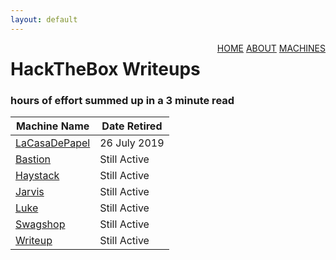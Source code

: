 ```yaml
---
layout: default
---
```

<html>
<div class="topnav">  
  <div style="float:right">
    <a href="https://yaboygmoney.github.io/htb/index.html">HOME</a>
    <a href="https://yaboygmoney.github.io/htb/about.html">ABOUT</a>
    <a href="https://yaboygmoney.github.io/htb/machines.html">MACHINES</a>
  </div>
</div>
</html>

# HackTheBox Writeups
### hours of effort summed up in a 3 minute read

Machine Name | Date Retired
------------ | ------------
[LaCasaDePapel](https://yaboygmoney.github.io/htb/lcdp.html) | 26 July 2019
[Bastion](https://yaboygmoney.github.io/htb/bastion.html) | Still Active
[Haystack](https://yaboygmoney.github.io/htb/haystack.html) | Still Active
[Jarvis](https://yaboygmoney.github.io/htb/jarvis.html) | Still Active
[Luke](https://yaboygmoney.github.io/htb/luke.html) | Still Active
[Swagshop](https://yaboygmoney.github.io/htb/swagshop.html) | Still Active
[Writeup](https://yaboygmoney.github.io/htb/writeup.html) | Still Active

